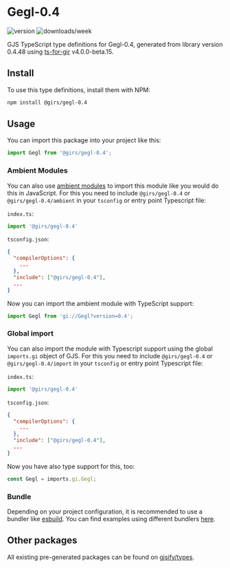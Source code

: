 
# Gegl-0.4

![version](https://img.shields.io/npm/v/@girs/gegl-0.4)
![downloads/week](https://img.shields.io/npm/dw/@girs/gegl-0.4)


GJS TypeScript type definitions for Gegl-0.4, generated from library version 0.4.48 using [ts-for-gir](https://github.com/gjsify/ts-for-gir) v4.0.0-beta.15.


## Install

To use this type definitions, install them with NPM:
```bash
npm install @girs/gegl-0.4
```

## Usage

You can import this package into your project like this:
```ts
import Gegl from '@girs/gegl-0.4';
```

### Ambient Modules

You can also use [ambient modules](https://github.com/gjsify/ts-for-gir/tree/main/packages/cli#ambient-modules) to import this module like you would do this in JavaScript.
For this you need to include `@girs/gegl-0.4` or `@girs/gegl-0.4/ambient` in your `tsconfig` or entry point Typescript file:

`index.ts`:
```ts
import '@girs/gegl-0.4'
```

`tsconfig.json`:
```json
{
  "compilerOptions": {
    ...
  },
  "include": ["@girs/gegl-0.4"],
  ...
}
```

Now you can import the ambient module with TypeScript support: 

```ts
import Gegl from 'gi://Gegl?version=0.4';
```

### Global import

You can also import the module with Typescript support using the global `imports.gi` object of GJS.
For this you need to include `@girs/gegl-0.4` or `@girs/gegl-0.4/import` in your `tsconfig` or entry point Typescript file:

`index.ts`:
```ts
import '@girs/gegl-0.4'
```

`tsconfig.json`:
```json
{
  "compilerOptions": {
    ...
  },
  "include": ["@girs/gegl-0.4"],
  ...
}
```

Now you have also type support for this, too:

```ts
const Gegl = imports.gi.Gegl;
```

### Bundle

Depending on your project configuration, it is recommended to use a bundler like [esbuild](https://esbuild.github.io/). You can find examples using different bundlers [here](https://github.com/gjsify/ts-for-gir/tree/main/examples).

## Other packages

All existing pre-generated packages can be found on [gjsify/types](https://github.com/gjsify/types).


